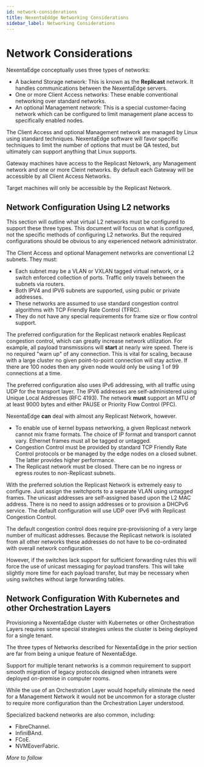 ```yaml
---
id: network-considerations
title: NexentaEddge Networking Considerations
sidebar_label: Networking Considerations
---
```


# Network Considerations
NexentaEdge conceptually uses three types of networks:
* A backend Storage network: This is known as the **Replicast** network. It handles communications between the NexentaEdge servers.
* One or more Client Access networks: These enable conventional networking over standard networks.
* An optional Management network: This is a special customer-facing network which can be configured to limit management plane access to specifically enabled nodes.

The Client Access and optional Management network are managed by Linux using standard techniques.
NexentaEdge software will favor specific techniques to limit the number of options that must be QA tested,
but ultimately can support anything that Linux supports.

Gateway machines have access to the Replicast Netowrk, any Management network and one or more Cleint networks. By default each Gateway will be accessible by all Client Access Networks.

Target machines will only be accessible by the Replicast Network.

## Network Configuration Using L2 networks
This section will outline what virtual L2 networks must be configured to support these three types.
This document will focus on what is configured, not the specific methods of configuring L2 networks.
But the required configurations should be obvious to any experienced network administrator.

The Client Access and optional Management networks are conventional L2 subnets. They must:

* Each subnet may be a VLAN or VXLAN tagged virtual network, or a switch enforced collection of ports.
Traffic only travels between the subnets via routers.
* Both IPV4 and IPV6 subnets are supported,
using pubic or private addresses.
* These networks are assumed to use standard congestion control
algorithms with TCP Friendly Rate Control (TFRC).
* They  do not have any special requirements
for frame size or flow control support.

The preferred configuration for the Replicast network enables Replicast congestion control,
which can greatly increase network utilization. For example, all payload transmissions will
**start** at nearly wire speed. There is no required "warn up" of any connection.
This is vital for scaling, because with a large cluster no given point-to-point connection
will stay active. If there are 100 nodes then any given node would only be using 1 of 99
connections at a time.

The preferred configuration also uses IPv6 addressing,
with all traffic using UDP for the transport layer.
The IPV6 addresses are self-administered using Unique Local Addresses (RFC 4193).
The network **must** support an MTU of at least 9000 bytes and either PAUSE or Priority Flow Control (PFC).

NexentaEdge **can** deal with almost any Replicast Network, however.
* To enable use of kernel bypass networking, a given Replicast network cannot mix frame formats. The choice of IP format and transport cannot vary. Ethernet frames must all be tagged or untagged.
* Congestion Control must be provided by standard TCP Friendly Rate Control protocols or be managed by the edge nodes on a closed subnet. The latter provides higher performance.
* The Replicast network must be closed. There can be no ingress or egress routes to non-Replicast subnets.

With the preferred solution the Replicast Network is extremely easy to configure.
Just assign the switchports to a separate VLAN using untagged frames.
The unicast addresses are self-assigned based upon the L2 MAC address.
There is no need to assign addresses or to provision a DHCPv6 service.
The default configuration will use UDP over IPv6 with Replicast Congestion Control.

The default congestion control does require pre-provisioning of a very large number
of multicast addresses. Because the Replicast network is isolated from all other networks
these addresses do not have to be co-ordinated with overall network configuration.

However, if the switches lack support for sufficient forwarding rules this will force
the use of unicast messaging for payload transfers. This will take slightly more time
for each payload transfer, but may be necessary when using switches without large
forwarding tables.

## Network Configuration With Kubernetes and other Orchestration Layers

Provisioning a NexentaEdge cluster with Kubernetes or other Orchestration Layers requires some special strategies unless the cluster is being deployed for a single tenant.

The three types of Networks described for NexentaEdge in the prior section are far from being a unique feature of NexentaEdge.

Support for multiple tenant networks is a common requirement to support smooth migration of legacy protocols designed when intranets were deployed on-premise in computer rooms.

While the use of an Orchestration Layer would hopefully eliminate the need for a Management Network it would not be uncommon for a storage cluster to require more configuration than the Orchestration Layer understood.

Specialized backend networks are also common, including:
* FibreChannel.
* InfiniBAnd.
* FCoE.
* NVMEoverFabric.

*More to follow*
